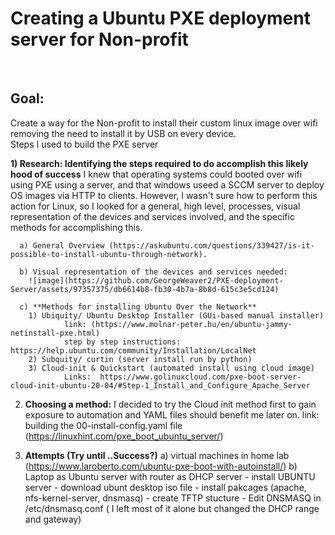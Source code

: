 <h1>Creating a Ubuntu PXE deployment server for Non-profit</h1>
 <br>
 
<h2>Goal:</h2>
Create a way for the Non-profit to install their custom linux image over wifi removing the need to install it by USB on every device. 

<br>
</h2>Steps I used to build the PXE server</h2>

**1) Research: Identifying the steps required to do accomplish this likely hood of success**
I knew that operating systems could booted over wifi using PXE using a server, and that windows useed a SCCM server to deploy OS images via HTTP to clients. However, I wasn't sure how to perform this action for Linux, so I looked for a general, high level, processes, visual representation of the devices and services involved, and the specific methods for accomplishing this.
    
      a) General Overview (https://askubuntu.com/questions/339427/is-it-possible-to-install-ubuntu-through-network).
  
      b) Visual representation of the devices and services needed:
        ![image](https://github.com/GeorgeWeaver2/PXE-deployment-Server/assets/97357375/db6614b8-fb30-4b7a-8b8d-615c3e5cd124)

      c) **Methods for installing Ubuntu Over the Network**
        1) Ubiquity/ Ubuntu Desktop Installer (GUi-based manual installer)
                link: (https://www.molnar-peter.hu/en/ubuntu-jammy-netinstall-pxe.html)
                step by step instructions: https://help.ubuntu.com/community/Installation/LocalNet
        2) Subquity/ curtin (server install run by python) 
        3) Cloud-init & Quickstart (automated install using cloud image)
                Links:  https://www.golinuxcloud.com/pxe-boot-server-cloud-init-ubuntu-20-04/#Step-1_Install_and_Configure_Apache_Server
                    
2) **Choosing a method:**
    I decided to try the Cloud init method first to gain exposure to  automation and YAML files should benefit me later on.
    link:  building the 00-install-config.yaml file (https://linuxhint.com/pxe_boot_ubuntu_server/)
     

4) **Attempts (Try until ..Success?)**
    a) virtual machines in home lab (https://www.laroberto.com/ubuntu-pxe-boot-with-autoinstall/)
    b) Laptop as Ubuntu server with router as DHCP server
        - install UBUNTU server
        - download ubunt desktop iso file
        - install pakcages (apache, nfs-kernel-server, dnsmasq)
        - create TFTP stucture
        - Edit DNSMASQ in /etc/dnsmasq.conf ( I left most of it alone but changed the DHCP range and gateway)
       
